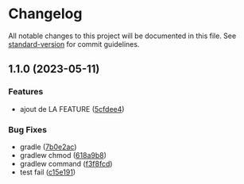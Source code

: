 # Changelog

All notable changes to this project will be documented in this file. See [standard-version](https://github.com/conventional-changelog/standard-version) for commit guidelines.

## 1.1.0 (2023-05-11)


### Features

* ajout de LA FEATURE ([5cfdee4](https://github.com/kilrasemifir/alg-demo-ci/commit/5cfdee4e5540a8fcfadc86d77f7168494641052b))


### Bug Fixes

* gradle ([7b0e2ac](https://github.com/kilrasemifir/alg-demo-ci/commit/7b0e2ac06ead2a580f25d4bb4bf8345e87061e90))
* gradlew chmod ([618a9b8](https://github.com/kilrasemifir/alg-demo-ci/commit/618a9b8e164bdb09aad9953142b52dd789d8f4f5))
* gradlew command ([f3f8fcd](https://github.com/kilrasemifir/alg-demo-ci/commit/f3f8fcda0d7757cea37d2ec8a8005f98980f1d34))
* test fail ([c15e191](https://github.com/kilrasemifir/alg-demo-ci/commit/c15e19138118e66a5a5672289f3c006a20ca5698))
